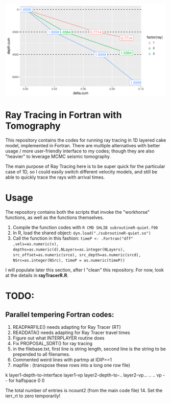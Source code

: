 ![Image of Raytracing](https://github.com/AntonBiryukovUofC/RayTracerFortran/blob/master/pngs/ray_example.png)

# Ray Tracing in Fortran with Tomography

This repository contains the codes for running ray tracing in 1D layered cake model, implemented in Fortran. There are multiple alternatives with better usage / more user-friendly interface to my codes; though they are also "heavier" to leverage MCMC seismic tomography.

The main purpose of Ray Tracing here is to be super quick for the particular case of 1D, so I could easily switch different velocity models, and still be able to quickly trace the rays with arrival times.

# Usage

The repository contains both the scripts that invoke the "workhorse" functions, as well as the functions themselves.


1. Compile the function codes with `R CMD SHLIB subroutineR-quiet.f90`
2. In R, load the shared object: `dyn.load("./subroutineR-quiet.so")` 
3. Call the function in this fashion: `timeP <- .Fortran("dff" ,vels=as.numeric(v),
										depths=as.numeric(d),NLayers=as.integer(NLayers),
										src_offset=as.numeric(srco),
										src_depth=as.numeric(srcd),
										NSrc=as.integer(NSrc),
										timeP = as.numeric(timeP))`


I will populate later this section, after I "clean" this repository. For now, look at the details in **rayTracerR.R**.

# TODO:

## Parallel tempering Fortran codes:
1. READPARFILE() needs adapting for Ray Tracer (RT)
2. READDATA() needs adapting for Ray Tracer travel times 
3. Figure out what INTERPLAYER routine does 
4. Fix PROPOSAL_SDRT() for ray tracing
9. in the filebase.txt, first line is string length, second line is the string to be prepended to all filenames.
12. Commented weird lines with partmp at IDIP==1
13. mapfile : (transpose these rows into a long one row file)

k
layer1-depth-to-interface
layer1-vp
layer2-depth-to-..
layer2-vp...
..
..
vp  -- for halfspace
0
0

The total number of entries is ncount2 (from the main code file)
14. Set the ierr_rt to zero temporarily!